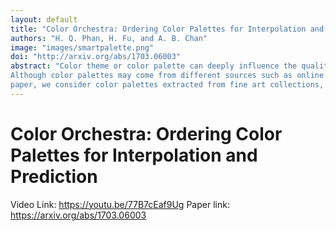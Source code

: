 ```yaml
---
layout: default
title: "Color Orchestra: Ordering Color Palettes for Interpolation and Prediction"
authors: "H. Q. Phan, H. Fu, and A. B. Chan"
image: "images/smartpalette.png"
doi: "http://arxiv.org/abs/1703.06003"
abstract: "Color theme or color palette can deeply influence the quality and the feeling of a photograph or a graphical design.
Although color palettes may come from different sources such as online crowd-sourcing, photographs and graphical designs, in this
paper, we consider color palettes extracted from fine art collections, which we believe to be an abundant source of stylistic and unique color themes. We aim to capture color styles embedded in these collections by means of statistical models and to build practical applications upon these models. As artists often use their personal color themes in their paintings, making these palettes appear frequently in the dataset, we employed density estimation to capture the characteristics of palette data. Via density estimation, we carried out various predictions and interpolations on palettes, which led to promising applications such as photo-style exploration, real-time color suggestion, and enriched photo recolorization. It was, however, challenging to apply density estimation to palette data as palettes often come as unordered sets of colors, which make it difficult to use conventional metrics on them. To this end, we developed a divide-and-conquer sorting algorithm to rearrange the colors in the palettes in a coherent order, which allows meaningful interpolation between color palettes."
---
```


# Color Orchestra: Ordering Color Palettes for Interpolation and Prediction

Video Link: https://youtu.be/77B7cEaf9Ug
Paper link: https://arxiv.org/abs/1703.06003
